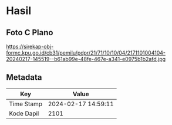# Hasil

## Foto C Plano

https://sirekap-obj-formc.kpu.go.id/cb31/pemilu/pdpr/21/71/10/10/04/2171101004104-20240217-145519--b61ab99e-48fe-467e-a341-e0975b1b2afd.jpg


## Metadata

| Key        | Value               |
| ---------- | ------------------- |
| Time Stamp | 2024-02-17 14:59:11 |
| Kode Dapil | 2101                |




